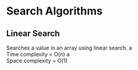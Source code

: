 # Search Algorithms

## Linear Search
Searches a value in an array using linear search.
a <br /> Time complexity = O(n)
a <br /> Space complexity = O(1)
